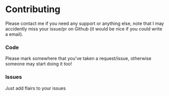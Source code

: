 # Contributing

Please contact me if you need any support or anything else, note that I may accidently miss your issue/pr on Github (it would be nice if you could write a email).

### Code

Please mark somewhere that you've taken a request/issue, otherwise someone may start doing it too!

### Issues

Just add flairs to your issues
